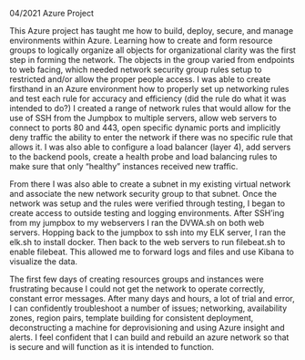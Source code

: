04/2021
Azure Project 


This Azure project has taught me how to build, deploy, secure, and manage environments within Azure. Learning how to create and form resource groups to logically organize all objects for organizational clarity was the first step in forming the network. The objects in the group varied from endpoints to web facing, which needed network security group rules setup to restricted and/or allow the proper people access. I was able to create firsthand in an Azure environment how to properly set up networking rules and test each rule for accuracy and efficiency (did the rule do what it was intended to do?) I created a range of network rules that would allow for the use of SSH from the Jumpbox to multiple servers, allow web servers to connect to ports 80 and 443, open specific dynamic ports and implicitly deny traffic the ability to enter the network if there was no specific rule that allows it. I was also able to configure a load balancer (layer 4), add servers to the backend pools, create a health probe and load balancing rules to make sure that only “healthy” instances received new traffic.

From there I was also able to create a subnet in my existing virtual network and associate the new network security group to that subnet. Once the network was setup and the rules were verified through testing, I began to create access to outside testing and logging environments. After SSH’ing from my jumpbox to my webservers I ran the DVWA.sh on both web servers. Hopping back to the jumpbox to ssh into my ELK server, I ran the elk.sh to install docker. Then back to the web servers to run filebeat.sh to enable filebeat. This allowed me to forward logs and files and use Kibana to visualize the data.

The first few days of creating resources groups and instances were frustrating because I could not get the network to operate correctly, constant error messages. After many days and hours, a lot of trial and error, I can confidently troubleshoot a number of issues; networking, availability zones, region pairs, template building for consistent deployment, deconstructing a machine for deprovisioning and using Azure insight and alerts. I feel confident that I can build and rebuild an azure network so that is secure and will function as it is intended to function.
